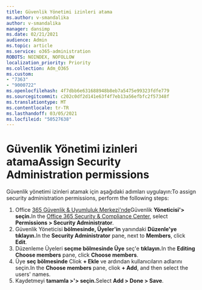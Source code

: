 ```yaml
---
title: Güvenlik Yönetimi izinleri atama
ms.author: v-smandalika
author: v-smandalika
manager: dansimp
ms.date: 02/21/2021
audience: Admin
ms.topic: article
ms.service: o365-administration
ROBOTS: NOINDEX, NOFOLLOW
localization_priority: Priority
ms.collection: Adm_O365
ms.custom:
- "7363"
- "9000722"
ms.openlocfilehash: 4f7dbb6e631688948b8eb7a5475e99323fdfe779
ms.sourcegitcommit: c202c0df2d141e63f4f7eb13a56efbfc2f57348f
ms.translationtype: MT
ms.contentlocale: tr-TR
ms.lasthandoff: 03/05/2021
ms.locfileid: "50527638"
---
```

# <a name="assign-security-administration-permissions"></a><span data-ttu-id="a9f16-102">Güvenlik Yönetimi izinleri atama</span><span class="sxs-lookup"><span data-stu-id="a9f16-102">Assign Security Administration permissions</span></span>

<span data-ttu-id="a9f16-103">Güvenlik yönetimi izinleri atamak için aşağıdaki adımları uygulayın:</span><span class="sxs-lookup"><span data-stu-id="a9f16-103">To assign security administration permissions, perform the following steps:</span></span>

1. <span data-ttu-id="a9f16-104">Office [365 Güvenlik & Uyumluluk Merkezi'nde](https://sip.protection.office.com/homepage)Güvenlik **Yöneticisi'> seçin.**</span><span class="sxs-lookup"><span data-stu-id="a9f16-104">In the [Office 365 Security & Compliance Center](https://sip.protection.office.com/homepage), select **Permissions > Security Administrator**.</span></span>
2. <span data-ttu-id="a9f16-105">Güvenlik Yöneticisi **bölmesinde, Üyeler'in** yanındaki **Düzenle'ye** **tıklayın.**</span><span class="sxs-lookup"><span data-stu-id="a9f16-105">In the **Security Administrator** pane, next to **Members**, click **Edit**.</span></span>
3. <span data-ttu-id="a9f16-106">Düzenleme Üyeleri **seçme bölmesinde Üye** seç'e **tıklayın.**</span><span class="sxs-lookup"><span data-stu-id="a9f16-106">In the **Editing Choose members** pane, click **Choose members**.</span></span>
4. <span data-ttu-id="a9f16-107">Üye **seç bölmesinde** Cliok **+ Ekle** ve ardından kullanıcıların adlarını seçin.</span><span class="sxs-lookup"><span data-stu-id="a9f16-107">In the **Choose members** pane, cliok **+ Add**, and then select the users' names.</span></span>
5. <span data-ttu-id="a9f16-108">Kaydetmeyi **tamamla >'> seçin.**</span><span class="sxs-lookup"><span data-stu-id="a9f16-108">Select **Add > Done > Save**.</span></span>